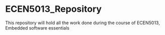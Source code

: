 # ECEN5013_Repository
This repository will hold all the work done during the course of ECEN5013, Embedded software essentials
